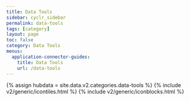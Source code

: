 ```yaml
---
title: Data Tools
sidebar: cyclr_sidebar
permalink: data-tools
tags: [category]
layout: page
toc: false
category: Data Tools
menus:
  application-connector-guides:
    title: Data Tools
    url: /data-tools
---
```

{% assign hubdata = site.data.v2.categories.data-tools %}
{% include v2/generic/icontiles.html %}	
{% include v2/generic/iconblocks.html %}	